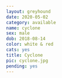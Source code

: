 ```yaml
---
layout: greyhound
date: 2020-05-02
category: available
name: cyclone
sex: male
dob: 2018-08-14
color: white & red
cats: yes
title: Cyclone
pic: cyclone.jpg
pending: yes
---
```


